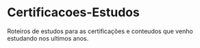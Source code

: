 # Certificacoes-Estudos
Roteiros de estudos para as certificações e conteudos que venho estudando nos ultimos anos.

